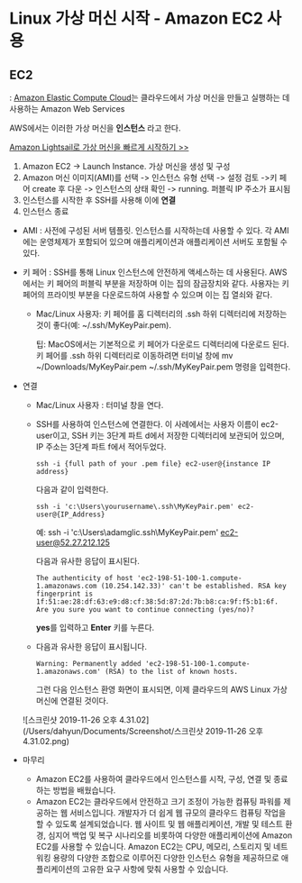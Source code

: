 # Linux 가상 머신 시작 - Amazon EC2 사용



## EC2 

: [Amazon Elastic Compute Cloud](https://aws.amazon.com/ko/ec2/)는 클라우드에서 가상 머신을 만들고 실행하는 데 사용하는 Amazon Web Services

AWS에서는 이러한 가상 머신을 **인스턴스** 라고 한다.

[Amazon Lightsail로 가상 머신을 빠르게 시작하기 >>](https://lightsail.aws.amazon.com/ls/webapp/home/resources)



1. Amazon EC2 ->  Launch Instance. 가상 머신을 생성 및 구성 
2. Amazon 머신 이미지(AMI)를 선택 -> 인스턴스 유형 선택 -> 설정 검토 ->키 페어 create 후 다운 -> 인스턴스의 상태 확인 -> running. 퍼블릭 IP 주소가 표시됨 
3. 인스턴스를 시작한 후 SSH를 사용해 이에 **연결** 
4. 인스턴스 종료



+ AMI : 사전에 구성된 서버 템플릿. 인스턴스를 시작하는데 사용할 수 있다. 각 AMI 에는 운영체제가 포함되어 있으며 애플리케이션과 애플리케이션 서버도 포함될 수 있다.

+ 키 페어 : SSH를 통해 Linux 인스턴스에 안전하게 액세스하는 데 사용된다. AWS에서는 키 페어의 퍼블릭 부분을 저장하며 이는 집의 잠금장치와 같다. 사용자는 키 페어의 프라이빗 부분을 다운로드하여 사용할 수 있으며 이는 집 열쇠와 같다.

  + Mac/Linux 사용자: 키 페어를 홈 디렉터리의 .ssh 하위 디렉터리에 저장하는 것이 좋다(예: ~/.ssh/MyKeyPair.pem).

    팁: MacOS에서는 기본적으로 키 페어가 다운로드 디렉터리에 다운로드 된다. 키 페어를 .ssh 하위 디렉터리로 이동하려면 터미널 창에 mv ~/Downloads/MyKeyPair.pem ~/.ssh/MyKeyPair.pem 명령을 입력한다.

+ 연결

  + Mac/Linux 사용자 : 터미널 창을 연다.

  + SSH를 사용하여 인스턴스에 연결한다. 이 사례에서는 사용자 이름이 ec2-user이고, SSH 키는 3단계 파트 d에서 저장한 디렉터리에 보관되어 있으며, IP 주소는 3단계 파트 f에서 적어두었다. 

    ```terminalOutput
    ssh -i {full path of your .pem file} ec2-user@{instance IP address}
    ```

    다음과 같이 입력한다.

    ```terminalOutput
    ssh -i 'c:\Users\yourusername\.ssh\MyKeyPair.pem' ec2-user@{IP_Address}
    ```

    예: ssh -i 'c:\Users\adamglic\.ssh\MyKeyPair.pem' ec2-user@52.27.212.125

    다음과 유사한 응답이 표시된다.

    ```terminalOutput
    The authenticity of host 'ec2-198-51-100-1.compute-1.amazonaws.com (10.254.142.33)' can't be established. RSA key fingerprint is 1f:51:ae:28:df:63:e9:d8:cf:38:5d:87:2d:7b:b8:ca:9f:f5:b1:6f. Are you sure you want to continue connecting (yes/no)?
    ```

    **yes**를 입력하고 **Enter** 키를 누른다.

  + 다음과 유사한 응답이 표시됩니다.

    ```terminalOutput
    Warning: Permanently added 'ec2-198-51-100-1.compute-1.amazonaws.com' (RSA) to the list of known hosts.
    ```

    그런 다음 인스턴스 환영 화면이 표시되면, 이제 클라우드의 AWS Linux 가상 머신에 연결된 것이다.

  

  

  ![스크린샷 2019-11-26 오후 4.31.02](/Users/dahyun/Documents/Screenshot/스크린샷 2019-11-26 오후 4.31.02.png)





+ 마무리

  

  + Amazon EC2를 사용하여 클라우드에서 인스턴스를 시작, 구성, 연결 및 종료하는 방법을 배웠습니다.
  + Amazon EC2는 클라우드에서 안전하고 크기 조정이 가능한 컴퓨팅 파워를 제공하는 웹 서비스입니다. 개발자가 더 쉽게 웹 규모의 클라우드 컴퓨팅 작업을 할 수 있도록 설계되었습니다. 웹 사이트 및 웹 애플리케이션, 개발 및 테스트 환경, 심지어 백업 및 복구 시나리오를 비롯하여 다양한 애플리케이션에 Amazon EC2를 사용할 수 있습니다. Amazon EC2는 CPU, 메모리, 스토리지 및 네트워킹 용량의 다양한 조합으로 이루어진 다양한 인스턴스 유형을 제공하므로 애플리케이션의 고유한 요구 사항에 맞춰 사용할 수 있습니다.